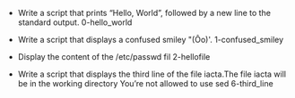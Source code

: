 * Write a script that prints “Hello, World”, followed by a new line to the standard output.  0-hello_world

* Write a script that displays a confused smiley "(Ôo)'. 1-confused_smiley

*  Display the content of the /etc/passwd fil  2-hellofile

*  Write a script that displays the third line of the file iacta.The file iacta will be in the working directory You’re not allowed to use sed  6-third_line
